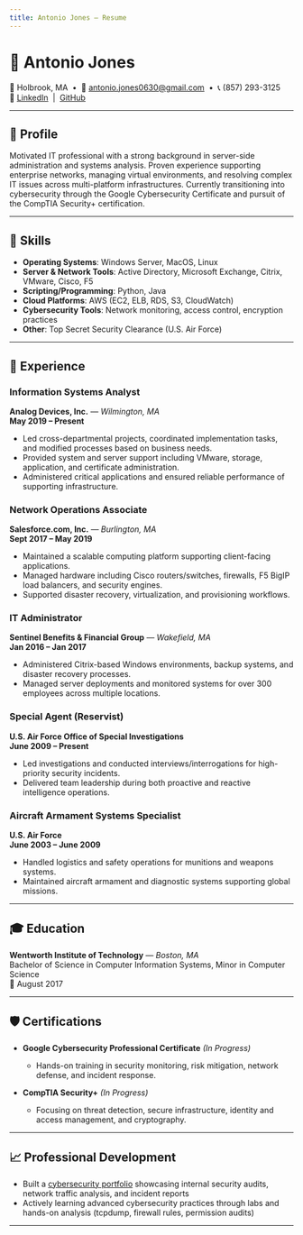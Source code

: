```yaml
---
title: Antonio Jones — Resume
---
```


# 👤 Antonio Jones  
📍 Holbrook, MA &nbsp;•&nbsp; 📧 antonio.jones0630@gmail.com &nbsp;•&nbsp; 📞 (857) 293-3125  
🔗 [LinkedIn](https://www.linkedin.com/in/iamj0nes) &nbsp;|&nbsp; [GitHub](https://github.com/iamJ0nes)  

---

## 💼 Profile  
Motivated IT professional with a strong background in server-side administration and systems analysis. Proven experience supporting enterprise networks, managing virtual environments, and resolving complex IT issues across multi-platform infrastructures. Currently transitioning into cybersecurity through the Google Cybersecurity Certificate and pursuit of the CompTIA Security+ certification.

---

## 🧠 Skills  
- **Operating Systems**: Windows Server, MacOS, Linux  
- **Server & Network Tools**: Active Directory, Microsoft Exchange, Citrix, VMware, Cisco, F5  
- **Scripting/Programming**: Python, Java  
- **Cloud Platforms**: AWS (EC2, ELB, RDS, S3, CloudWatch)  
- **Cybersecurity Tools**: Network monitoring, access control, encryption practices  
- **Other**: Top Secret Security Clearance (U.S. Air Force)

---

## 🧰 Experience  

### **Information Systems Analyst**  
**Analog Devices, Inc.** — *Wilmington, MA*  
**May 2019 – Present**  
- Led cross-departmental projects, coordinated implementation tasks, and modified processes based on business needs.  
- Provided system and server support including VMware, storage, application, and certificate administration.  
- Administered critical applications and ensured reliable performance of supporting infrastructure.

### **Network Operations Associate**  
**Salesforce.com, Inc.** — *Burlington, MA*  
**Sept 2017 – May 2019**  
- Maintained a scalable computing platform supporting client-facing applications.  
- Managed hardware including Cisco routers/switches, firewalls, F5 BigIP load balancers, and security engines.  
- Supported disaster recovery, virtualization, and provisioning workflows.

### **IT Administrator**  
**Sentinel Benefits & Financial Group** — *Wakefield, MA*  
**Jan 2016 – Jan 2017**  
- Administered Citrix-based Windows environments, backup systems, and disaster recovery processes.  
- Managed server deployments and monitored systems for over 300 employees across multiple locations.

### **Special Agent (Reservist)**  
**U.S. Air Force Office of Special Investigations**  
**June 2009 – Present**  
- Led investigations and conducted interviews/interrogations for high-priority security incidents.  
- Delivered team leadership during both proactive and reactive intelligence operations.

### **Aircraft Armament Systems Specialist**  
**U.S. Air Force**  
**June 2003 – June 2009**  
- Handled logistics and safety operations for munitions and weapons systems.  
- Maintained aircraft armament and diagnostic systems supporting global missions.

---

## 🎓 Education  

**Wentworth Institute of Technology** — *Boston, MA*  
Bachelor of Science in Computer Information Systems, Minor in Computer Science  
📅 August 2017

---

## 🛡️ Certifications  

- **Google Cybersecurity Professional Certificate** *(In Progress)*  
  - Hands-on training in security monitoring, risk mitigation, network defense, and incident response.

- **CompTIA Security+** *(In Progress)*  
  - Focusing on threat detection, secure infrastructure, identity and access management, and cryptography.

---

## 📈 Professional Development  
- Built a [cybersecurity portfolio](https://github.com/iamJ0nes/botium-toys-audit) showcasing internal security audits, network traffic analysis, and incident reports  
- Actively learning advanced cybersecurity practices through labs and hands-on analysis (tcpdump, firewall rules, permission audits)

---

